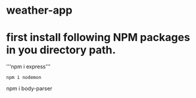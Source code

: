 # weather-app

# first install following NPM packages in you directory path.

'''npm i express'''

```npm i nodemon```

npm i body-parser
